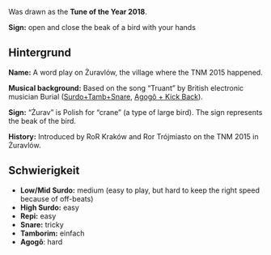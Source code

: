 Was drawn as the **Tune of the Year 2018**.

**Sign:** open and close the beak of a bird with your hands

## Hintergrund

**Name:** A word play on Żuravlów, the village where the TNM 2015 happened.

**Musical background:** Based on the song “Truant” by British electronic
musician Burial ([Surdo+Tamb+Snare](https://youtu.be/8u4D0wAc2AA?t=1m48s),
[Agogô + Kick Back](https://youtu.be/8u4D0wAc2AA?t=6m27s)).

**Sign:** “Żurav” is Polish for “crane” (a type of large bird). The sign
represents the beak of the bird.

**History:** Introduced by RoR Kraków and Ror Trójmiasto on the TNM 2015 in
Żuravlów.

## Schwierigkeit

* **Low/Mid Surdo:** medium (easy to play, but hard to keep the right speed
  because of off-beats)
* **High Surdo:** easy
* **Repi:** easy
* **Snare:** tricky
* **Tamborim:** einfach
* **Agogô**: hard
